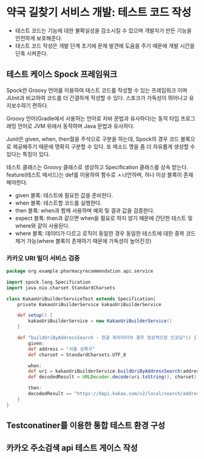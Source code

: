 # 약국 길찾기 서비스 개발: 테스트 코드 작성
* 테스트 코드는 기능에 대한 불확실성을 감소시킬 수 있으며 개발자가 만든 기능을 안전하게 보호해준다.
* 테스트 코드 작성은 개발 단계 초기에 문제 발견에 도움을 주기 때문에 개발 시간을 단축 시켜준다.


## 테스트 케이스 Spock 프레임워크 
Spock란 Groovy 언어를 이용하여 테스트 코드를 작성할 수 있는 프레임워크 이며 JUnit과 비교하여 코드를 더 간결하게 작성할 수 있다.
스포크가 가독성이 뛰어나고 유지보수하기 편하다.

Groovy 언어(Gradle에서 사용하는 언어로 자바 문법과 유사하다)는 동적 타입 프로그래밍 언어로 JVM 위에서 동작하며 Java 문법과 유사하다.

Junit은 given, when, then절을 주석으로 구분을 하는데, Spock의 경우 코드 블록으로 제공해주기 때문에 명확히 구분할 수 있다.
또 메소드 명을 좀 더 자유롭게 생성할 수 있다는 특징이 있다.


테스트 클래스는 Groovy 클래스로 생성하고 Specification 클래스를 상속 받는다.
feature(테스트 메서드)는 def를 이용하여 함수로 ㅅ너언하며, 하나 이상 블록이 존재해야한다.
* given 블록: 테스트에 필요한 값을 준비한다.
* when 블록: 테스트할 코드를 실행한다.
* then 블록: when과 함께 사용하며 예외 및 결과 값을 검증한다.
* expect 블록: then과 같으면 when을 필요로 하지 않기 때문에 간단한 테스트 및 where와 같이 사용된다.
* where 블록: 데이터가 다르고 로직이 동일한 경우 동일한 테스트에 대한 중복 코드 제거 가능(where 블록이 존재하기 때문에 가독성이 높어진것)

### 카카오 URI 빌더 서비스 검증

```groovy
package org.example.pharmacyrecommendation.api.service

import spock.lang.Specification
import java.nio.charset.StandardCharsets

class KakaoUriBuilderServiceTest extends Specification{
    private KakaoUriBuilderService kakaoUriBuilderService

    def setup() {
        kakaoUriBuilderService = new KakaoUriBuilderService()
    }

    def "buildUriByAddressSearch - 한글 파라미터의 경우 정상적으로 인코딩"() {
        given:
        def address = "서울 성북구"
        def charset = StandardCharsets.UTF_8

        when:
        def uri = kakaoUriBuilderService.buildUriByAddressSearch(address)
        def decodedResult = URLDecoder.decode(uri.toString(), charset)

        then:
        decodedResult == "https://dapi.kakao.com/v2/local/search/address.json?query=서울 성북구"
    }
}
```

## Testconatiner를 이용한 통합 테스트 환경 구성
## 카카오 주소검색 api 테스트 게이스 작성